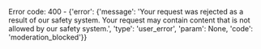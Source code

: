 Error code: 400 - {'error': {'message': 'Your request was rejected as a result of our safety system. Your request may contain content that is not allowed by our safety system.', 'type': 'user_error', 'param': None, 'code': 'moderation_blocked'}}